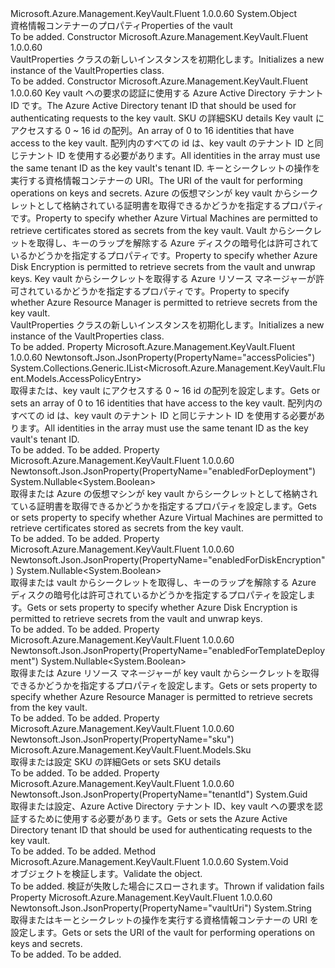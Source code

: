 <Type Name="VaultProperties" FullName="Microsoft.Azure.Management.KeyVault.Fluent.Models.VaultProperties">
  <TypeSignature Language="C#" Value="public class VaultProperties" />
  <TypeSignature Language="ILAsm" Value=".class public auto ansi beforefieldinit VaultProperties extends System.Object" />
  <TypeSignature Language="DocId" Value="T:Microsoft.Azure.Management.KeyVault.Fluent.Models.VaultProperties" />
  <TypeSignature Language="VB.NET" Value="Public Class VaultProperties" />
  <TypeSignature Language="F#" Value="type VaultProperties = class" />
  <AssemblyInfo>
    <AssemblyName>Microsoft.Azure.Management.KeyVault.Fluent</AssemblyName>
    <AssemblyVersion>1.0.0.60</AssemblyVersion>
  </AssemblyInfo>
  <Base>
    <BaseTypeName>System.Object</BaseTypeName>
  </Base>
  <Interfaces />
  <Docs>
    <summary>
            <span data-ttu-id="d1b23-101">資格情報コンテナーのプロパティ</span><span class="sxs-lookup"><span data-stu-id="d1b23-101">Properties of the vault</span></span>
            </summary>
    <remarks>To be added.</remarks>
  </Docs>
  <Members>
    <Member MemberName=".ctor">
      <MemberSignature Language="C#" Value="public VaultProperties ();" />
      <MemberSignature Language="ILAsm" Value=".method public hidebysig specialname rtspecialname instance void .ctor() cil managed" />
      <MemberSignature Language="DocId" Value="M:Microsoft.Azure.Management.KeyVault.Fluent.Models.VaultProperties.#ctor" />
      <MemberSignature Language="VB.NET" Value="Public Sub New ()" />
      <MemberType>Constructor</MemberType>
      <AssemblyInfo>
        <AssemblyName>Microsoft.Azure.Management.KeyVault.Fluent</AssemblyName>
        <AssemblyVersion>1.0.0.60</AssemblyVersion>
      </AssemblyInfo>
      <Parameters />
      <Docs>
        <summary>
            <span data-ttu-id="d1b23-102">VaultProperties クラスの新しいインスタンスを初期化します。</span><span class="sxs-lookup"><span data-stu-id="d1b23-102">Initializes a new instance of the VaultProperties class.</span></span>
            </summary>
        <remarks>To be added.</remarks>
      </Docs>
    </Member>
    <Member MemberName=".ctor">
      <MemberSignature Language="C#" Value="public VaultProperties (Guid tenantId, Microsoft.Azure.Management.KeyVault.Fluent.Models.Sku sku, System.Collections.Generic.IList&lt;Microsoft.Azure.Management.KeyVault.Fluent.Models.AccessPolicyEntry&gt; accessPolicies, string vaultUri = null, Nullable&lt;bool&gt; enabledForDeployment = null, Nullable&lt;bool&gt; enabledForDiskEncryption = null, Nullable&lt;bool&gt; enabledForTemplateDeployment = null);" />
      <MemberSignature Language="ILAsm" Value=".method public hidebysig specialname rtspecialname instance void .ctor(valuetype System.Guid tenantId, class Microsoft.Azure.Management.KeyVault.Fluent.Models.Sku sku, class System.Collections.Generic.IList`1&lt;class Microsoft.Azure.Management.KeyVault.Fluent.Models.AccessPolicyEntry&gt; accessPolicies, string vaultUri, valuetype System.Nullable`1&lt;bool&gt; enabledForDeployment, valuetype System.Nullable`1&lt;bool&gt; enabledForDiskEncryption, valuetype System.Nullable`1&lt;bool&gt; enabledForTemplateDeployment) cil managed" />
      <MemberSignature Language="DocId" Value="M:Microsoft.Azure.Management.KeyVault.Fluent.Models.VaultProperties.#ctor(System.Guid,Microsoft.Azure.Management.KeyVault.Fluent.Models.Sku,System.Collections.Generic.IList{Microsoft.Azure.Management.KeyVault.Fluent.Models.AccessPolicyEntry},System.String,System.Nullable{System.Boolean},System.Nullable{System.Boolean},System.Nullable{System.Boolean})" />
      <MemberSignature Language="F#" Value="new Microsoft.Azure.Management.KeyVault.Fluent.Models.VaultProperties : Guid * Microsoft.Azure.Management.KeyVault.Fluent.Models.Sku * System.Collections.Generic.IList&lt;Microsoft.Azure.Management.KeyVault.Fluent.Models.AccessPolicyEntry&gt; * string * Nullable&lt;bool&gt; * Nullable&lt;bool&gt; * Nullable&lt;bool&gt; -&gt; Microsoft.Azure.Management.KeyVault.Fluent.Models.VaultProperties" Usage="new Microsoft.Azure.Management.KeyVault.Fluent.Models.VaultProperties (tenantId, sku, accessPolicies, vaultUri, enabledForDeployment, enabledForDiskEncryption, enabledForTemplateDeployment)" />
      <MemberType>Constructor</MemberType>
      <AssemblyInfo>
        <AssemblyName>Microsoft.Azure.Management.KeyVault.Fluent</AssemblyName>
        <AssemblyVersion>1.0.0.60</AssemblyVersion>
      </AssemblyInfo>
      <Parameters>
        <Parameter Name="tenantId" Type="System.Guid" />
        <Parameter Name="sku" Type="Microsoft.Azure.Management.KeyVault.Fluent.Models.Sku" />
        <Parameter Name="accessPolicies" Type="System.Collections.Generic.IList&lt;Microsoft.Azure.Management.KeyVault.Fluent.Models.AccessPolicyEntry&gt;" />
        <Parameter Name="vaultUri" Type="System.String" />
        <Parameter Name="enabledForDeployment" Type="System.Nullable&lt;System.Boolean&gt;" />
        <Parameter Name="enabledForDiskEncryption" Type="System.Nullable&lt;System.Boolean&gt;" />
        <Parameter Name="enabledForTemplateDeployment" Type="System.Nullable&lt;System.Boolean&gt;" />
      </Parameters>
      <Docs>
        <param name="tenantId"><span data-ttu-id="d1b23-103">Key vault への要求の認証に使用する Azure Active Directory テナント ID です。</span><span class="sxs-lookup"><span data-stu-id="d1b23-103">The Azure Active Directory tenant ID that should be used for authenticating requests to the key vault.</span></span></param>
        <param name="sku"><span data-ttu-id="d1b23-104">SKU の詳細</span><span class="sxs-lookup"><span data-stu-id="d1b23-104">SKU details</span></span></param>
        <param name="accessPolicies"><span data-ttu-id="d1b23-105">Key vault にアクセスする 0 ~ 16 id の配列。</span><span class="sxs-lookup"><span data-stu-id="d1b23-105">An array of 0 to 16 identities that have access to the key vault.</span></span> <span data-ttu-id="d1b23-106">配列内のすべての id は、key vault のテナント ID と同じテナント ID を使用する必要があります。</span><span class="sxs-lookup"><span data-stu-id="d1b23-106">All identities in the array must use the same tenant ID as the key vault's tenant ID.</span></span></param>
        <param name="vaultUri"><span data-ttu-id="d1b23-107">キーとシークレットの操作を実行する資格情報コンテナーの URI。</span><span class="sxs-lookup"><span data-stu-id="d1b23-107">The URI of the vault for performing operations on keys and secrets.</span></span></param>
        <param name="enabledForDeployment"><span data-ttu-id="d1b23-108">Azure の仮想マシンが key vault からシークレットとして格納されている証明書を取得できるかどうかを指定するプロパティです。</span><span class="sxs-lookup"><span data-stu-id="d1b23-108">Property to specify whether Azure Virtual Machines are permitted to retrieve certificates stored as secrets from the key vault.</span></span></param>
        <param name="enabledForDiskEncryption"><span data-ttu-id="d1b23-109">Vault からシークレットを取得し、キーのラップを解除する Azure ディスクの暗号化は許可されているかどうかを指定するプロパティです。</span><span class="sxs-lookup"><span data-stu-id="d1b23-109">Property to specify whether Azure Disk Encryption is permitted to retrieve secrets from the vault and unwrap keys.</span></span></param>
        <param name="enabledForTemplateDeployment"><span data-ttu-id="d1b23-110">Key vault からシークレットを取得する Azure リソース マネージャーが許可されているかどうかを指定するプロパティです。</span><span class="sxs-lookup"><span data-stu-id="d1b23-110">Property to specify whether Azure Resource Manager is permitted to retrieve secrets from the key vault.</span></span></param>
        <summary>
            <span data-ttu-id="d1b23-111">VaultProperties クラスの新しいインスタンスを初期化します。</span><span class="sxs-lookup"><span data-stu-id="d1b23-111">Initializes a new instance of the VaultProperties class.</span></span>
            </summary>
        <remarks>To be added.</remarks>
      </Docs>
    </Member>
    <Member MemberName="AccessPolicies">
      <MemberSignature Language="C#" Value="public System.Collections.Generic.IList&lt;Microsoft.Azure.Management.KeyVault.Fluent.Models.AccessPolicyEntry&gt; AccessPolicies { get; set; }" />
      <MemberSignature Language="ILAsm" Value=".property instance class System.Collections.Generic.IList`1&lt;class Microsoft.Azure.Management.KeyVault.Fluent.Models.AccessPolicyEntry&gt; AccessPolicies" />
      <MemberSignature Language="DocId" Value="P:Microsoft.Azure.Management.KeyVault.Fluent.Models.VaultProperties.AccessPolicies" />
      <MemberSignature Language="VB.NET" Value="Public Property AccessPolicies As IList(Of AccessPolicyEntry)" />
      <MemberSignature Language="F#" Value="member this.AccessPolicies : System.Collections.Generic.IList&lt;Microsoft.Azure.Management.KeyVault.Fluent.Models.AccessPolicyEntry&gt; with get, set" Usage="Microsoft.Azure.Management.KeyVault.Fluent.Models.VaultProperties.AccessPolicies" />
      <MemberType>Property</MemberType>
      <AssemblyInfo>
        <AssemblyName>Microsoft.Azure.Management.KeyVault.Fluent</AssemblyName>
        <AssemblyVersion>1.0.0.60</AssemblyVersion>
      </AssemblyInfo>
      <Attributes>
        <Attribute>
          <AttributeName>Newtonsoft.Json.JsonProperty(PropertyName="accessPolicies")</AttributeName>
        </Attribute>
      </Attributes>
      <ReturnValue>
        <ReturnType>System.Collections.Generic.IList&lt;Microsoft.Azure.Management.KeyVault.Fluent.Models.AccessPolicyEntry&gt;</ReturnType>
      </ReturnValue>
      <Docs>
        <summary>
            <span data-ttu-id="d1b23-112">取得または、key vault にアクセスする 0 ~ 16 id の配列を設定します。</span><span class="sxs-lookup"><span data-stu-id="d1b23-112">Gets or sets an array of 0 to 16 identities that have access to the key vault.</span></span> <span data-ttu-id="d1b23-113">配列内のすべての id は、key vault のテナント ID と同じテナント ID を使用する必要があります。</span><span class="sxs-lookup"><span data-stu-id="d1b23-113">All identities in the array must use the same tenant ID as the key vault's tenant ID.</span></span>
            </summary>
        <value>To be added.</value>
        <remarks>To be added.</remarks>
      </Docs>
    </Member>
    <Member MemberName="EnabledForDeployment">
      <MemberSignature Language="C#" Value="public Nullable&lt;bool&gt; EnabledForDeployment { get; set; }" />
      <MemberSignature Language="ILAsm" Value=".property instance valuetype System.Nullable`1&lt;bool&gt; EnabledForDeployment" />
      <MemberSignature Language="DocId" Value="P:Microsoft.Azure.Management.KeyVault.Fluent.Models.VaultProperties.EnabledForDeployment" />
      <MemberSignature Language="VB.NET" Value="Public Property EnabledForDeployment As Nullable(Of Boolean)" />
      <MemberSignature Language="F#" Value="member this.EnabledForDeployment : Nullable&lt;bool&gt; with get, set" Usage="Microsoft.Azure.Management.KeyVault.Fluent.Models.VaultProperties.EnabledForDeployment" />
      <MemberType>Property</MemberType>
      <AssemblyInfo>
        <AssemblyName>Microsoft.Azure.Management.KeyVault.Fluent</AssemblyName>
        <AssemblyVersion>1.0.0.60</AssemblyVersion>
      </AssemblyInfo>
      <Attributes>
        <Attribute>
          <AttributeName>Newtonsoft.Json.JsonProperty(PropertyName="enabledForDeployment")</AttributeName>
        </Attribute>
      </Attributes>
      <ReturnValue>
        <ReturnType>System.Nullable&lt;System.Boolean&gt;</ReturnType>
      </ReturnValue>
      <Docs>
        <summary>
            <span data-ttu-id="d1b23-114">取得または Azure の仮想マシンが key vault からシークレットとして格納されている証明書を取得できるかどうかを指定するプロパティを設定します。</span><span class="sxs-lookup"><span data-stu-id="d1b23-114">Gets or sets property to specify whether Azure Virtual Machines are permitted to retrieve certificates stored as secrets from the key vault.</span></span>
            </summary>
        <value>To be added.</value>
        <remarks>To be added.</remarks>
      </Docs>
    </Member>
    <Member MemberName="EnabledForDiskEncryption">
      <MemberSignature Language="C#" Value="public Nullable&lt;bool&gt; EnabledForDiskEncryption { get; set; }" />
      <MemberSignature Language="ILAsm" Value=".property instance valuetype System.Nullable`1&lt;bool&gt; EnabledForDiskEncryption" />
      <MemberSignature Language="DocId" Value="P:Microsoft.Azure.Management.KeyVault.Fluent.Models.VaultProperties.EnabledForDiskEncryption" />
      <MemberSignature Language="VB.NET" Value="Public Property EnabledForDiskEncryption As Nullable(Of Boolean)" />
      <MemberSignature Language="F#" Value="member this.EnabledForDiskEncryption : Nullable&lt;bool&gt; with get, set" Usage="Microsoft.Azure.Management.KeyVault.Fluent.Models.VaultProperties.EnabledForDiskEncryption" />
      <MemberType>Property</MemberType>
      <AssemblyInfo>
        <AssemblyName>Microsoft.Azure.Management.KeyVault.Fluent</AssemblyName>
        <AssemblyVersion>1.0.0.60</AssemblyVersion>
      </AssemblyInfo>
      <Attributes>
        <Attribute>
          <AttributeName>Newtonsoft.Json.JsonProperty(PropertyName="enabledForDiskEncryption")</AttributeName>
        </Attribute>
      </Attributes>
      <ReturnValue>
        <ReturnType>System.Nullable&lt;System.Boolean&gt;</ReturnType>
      </ReturnValue>
      <Docs>
        <summary>
            <span data-ttu-id="d1b23-115">取得または vault からシークレットを取得し、キーのラップを解除する Azure ディスクの暗号化は許可されているかどうかを指定するプロパティを設定します。</span><span class="sxs-lookup"><span data-stu-id="d1b23-115">Gets or sets property to specify whether Azure Disk Encryption is permitted to retrieve secrets from the vault and unwrap keys.</span></span>
            </summary>
        <value>To be added.</value>
        <remarks>To be added.</remarks>
      </Docs>
    </Member>
    <Member MemberName="EnabledForTemplateDeployment">
      <MemberSignature Language="C#" Value="public Nullable&lt;bool&gt; EnabledForTemplateDeployment { get; set; }" />
      <MemberSignature Language="ILAsm" Value=".property instance valuetype System.Nullable`1&lt;bool&gt; EnabledForTemplateDeployment" />
      <MemberSignature Language="DocId" Value="P:Microsoft.Azure.Management.KeyVault.Fluent.Models.VaultProperties.EnabledForTemplateDeployment" />
      <MemberSignature Language="VB.NET" Value="Public Property EnabledForTemplateDeployment As Nullable(Of Boolean)" />
      <MemberSignature Language="F#" Value="member this.EnabledForTemplateDeployment : Nullable&lt;bool&gt; with get, set" Usage="Microsoft.Azure.Management.KeyVault.Fluent.Models.VaultProperties.EnabledForTemplateDeployment" />
      <MemberType>Property</MemberType>
      <AssemblyInfo>
        <AssemblyName>Microsoft.Azure.Management.KeyVault.Fluent</AssemblyName>
        <AssemblyVersion>1.0.0.60</AssemblyVersion>
      </AssemblyInfo>
      <Attributes>
        <Attribute>
          <AttributeName>Newtonsoft.Json.JsonProperty(PropertyName="enabledForTemplateDeployment")</AttributeName>
        </Attribute>
      </Attributes>
      <ReturnValue>
        <ReturnType>System.Nullable&lt;System.Boolean&gt;</ReturnType>
      </ReturnValue>
      <Docs>
        <summary>
            <span data-ttu-id="d1b23-116">取得または Azure リソース マネージャーが key vault からシークレットを取得できるかどうかを指定するプロパティを設定します。</span><span class="sxs-lookup"><span data-stu-id="d1b23-116">Gets or sets property to specify whether Azure Resource Manager is permitted to retrieve secrets from the key vault.</span></span>
            </summary>
        <value>To be added.</value>
        <remarks>To be added.</remarks>
      </Docs>
    </Member>
    <Member MemberName="Sku">
      <MemberSignature Language="C#" Value="public Microsoft.Azure.Management.KeyVault.Fluent.Models.Sku Sku { get; set; }" />
      <MemberSignature Language="ILAsm" Value=".property instance class Microsoft.Azure.Management.KeyVault.Fluent.Models.Sku Sku" />
      <MemberSignature Language="DocId" Value="P:Microsoft.Azure.Management.KeyVault.Fluent.Models.VaultProperties.Sku" />
      <MemberSignature Language="VB.NET" Value="Public Property Sku As Sku" />
      <MemberSignature Language="F#" Value="member this.Sku : Microsoft.Azure.Management.KeyVault.Fluent.Models.Sku with get, set" Usage="Microsoft.Azure.Management.KeyVault.Fluent.Models.VaultProperties.Sku" />
      <MemberType>Property</MemberType>
      <AssemblyInfo>
        <AssemblyName>Microsoft.Azure.Management.KeyVault.Fluent</AssemblyName>
        <AssemblyVersion>1.0.0.60</AssemblyVersion>
      </AssemblyInfo>
      <Attributes>
        <Attribute>
          <AttributeName>Newtonsoft.Json.JsonProperty(PropertyName="sku")</AttributeName>
        </Attribute>
      </Attributes>
      <ReturnValue>
        <ReturnType>Microsoft.Azure.Management.KeyVault.Fluent.Models.Sku</ReturnType>
      </ReturnValue>
      <Docs>
        <summary>
            <span data-ttu-id="d1b23-117">取得または設定 SKU の詳細</span><span class="sxs-lookup"><span data-stu-id="d1b23-117">Gets or sets SKU details</span></span>
            </summary>
        <value>To be added.</value>
        <remarks>To be added.</remarks>
      </Docs>
    </Member>
    <Member MemberName="TenantId">
      <MemberSignature Language="C#" Value="public Guid TenantId { get; set; }" />
      <MemberSignature Language="ILAsm" Value=".property instance valuetype System.Guid TenantId" />
      <MemberSignature Language="DocId" Value="P:Microsoft.Azure.Management.KeyVault.Fluent.Models.VaultProperties.TenantId" />
      <MemberSignature Language="VB.NET" Value="Public Property TenantId As Guid" />
      <MemberSignature Language="F#" Value="member this.TenantId : Guid with get, set" Usage="Microsoft.Azure.Management.KeyVault.Fluent.Models.VaultProperties.TenantId" />
      <MemberType>Property</MemberType>
      <AssemblyInfo>
        <AssemblyName>Microsoft.Azure.Management.KeyVault.Fluent</AssemblyName>
        <AssemblyVersion>1.0.0.60</AssemblyVersion>
      </AssemblyInfo>
      <Attributes>
        <Attribute>
          <AttributeName>Newtonsoft.Json.JsonProperty(PropertyName="tenantId")</AttributeName>
        </Attribute>
      </Attributes>
      <ReturnValue>
        <ReturnType>System.Guid</ReturnType>
      </ReturnValue>
      <Docs>
        <summary>
            <span data-ttu-id="d1b23-118">取得または設定、Azure Active Directory テナント ID、key vault への要求を認証するために使用する必要があります。</span><span class="sxs-lookup"><span data-stu-id="d1b23-118">Gets or sets the Azure Active Directory tenant ID that should be used for authenticating requests to the key vault.</span></span>
            </summary>
        <value>To be added.</value>
        <remarks>To be added.</remarks>
      </Docs>
    </Member>
    <Member MemberName="Validate">
      <MemberSignature Language="C#" Value="public virtual void Validate ();" />
      <MemberSignature Language="ILAsm" Value=".method public hidebysig newslot virtual instance void Validate() cil managed" />
      <MemberSignature Language="DocId" Value="M:Microsoft.Azure.Management.KeyVault.Fluent.Models.VaultProperties.Validate" />
      <MemberSignature Language="VB.NET" Value="Public Overridable Sub Validate ()" />
      <MemberSignature Language="F#" Value="abstract member Validate : unit -&gt; unit&#xA;override this.Validate : unit -&gt; unit" Usage="vaultProperties.Validate " />
      <MemberType>Method</MemberType>
      <AssemblyInfo>
        <AssemblyName>Microsoft.Azure.Management.KeyVault.Fluent</AssemblyName>
        <AssemblyVersion>1.0.0.60</AssemblyVersion>
      </AssemblyInfo>
      <ReturnValue>
        <ReturnType>System.Void</ReturnType>
      </ReturnValue>
      <Parameters />
      <Docs>
        <summary>
            <span data-ttu-id="d1b23-119">オブジェクトを検証します。</span><span class="sxs-lookup"><span data-stu-id="d1b23-119">Validate the object.</span></span>
            </summary>
        <remarks>To be added.</remarks>
        <exception cref="T:Microsoft.Rest.ValidationException">
            <span data-ttu-id="d1b23-120">検証が失敗した場合にスローされます。</span><span class="sxs-lookup"><span data-stu-id="d1b23-120">Thrown if validation fails</span></span>
            </exception>
      </Docs>
    </Member>
    <Member MemberName="VaultUri">
      <MemberSignature Language="C#" Value="public string VaultUri { get; set; }" />
      <MemberSignature Language="ILAsm" Value=".property instance string VaultUri" />
      <MemberSignature Language="DocId" Value="P:Microsoft.Azure.Management.KeyVault.Fluent.Models.VaultProperties.VaultUri" />
      <MemberSignature Language="VB.NET" Value="Public Property VaultUri As String" />
      <MemberSignature Language="F#" Value="member this.VaultUri : string with get, set" Usage="Microsoft.Azure.Management.KeyVault.Fluent.Models.VaultProperties.VaultUri" />
      <MemberType>Property</MemberType>
      <AssemblyInfo>
        <AssemblyName>Microsoft.Azure.Management.KeyVault.Fluent</AssemblyName>
        <AssemblyVersion>1.0.0.60</AssemblyVersion>
      </AssemblyInfo>
      <Attributes>
        <Attribute>
          <AttributeName>Newtonsoft.Json.JsonProperty(PropertyName="vaultUri")</AttributeName>
        </Attribute>
      </Attributes>
      <ReturnValue>
        <ReturnType>System.String</ReturnType>
      </ReturnValue>
      <Docs>
        <summary>
            <span data-ttu-id="d1b23-121">取得またはキーとシークレットの操作を実行する資格情報コンテナーの URI を設定します。</span><span class="sxs-lookup"><span data-stu-id="d1b23-121">Gets or sets the URI of the vault for performing operations on keys and secrets.</span></span>
            </summary>
        <value>To be added.</value>
        <remarks>To be added.</remarks>
      </Docs>
    </Member>
  </Members>
</Type>